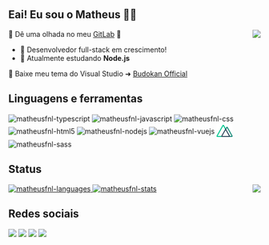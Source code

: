 ## Eai! Eu sou o Matheus 👋😉
<div style="display: inline;">
  <img align="right" height="170px" src="https://static.wikia.nocookie.net/hollowknight/images/4/49/Cut_Last_Stag_Sleeping.gif/revision/latest/scale-to-width-down/521?cb=20200928204750">
</div>

🦊 Dê uma olhada no meu [GitLab](https://gitlab.com/matheusfunil) 🦊
- 🔭 Desenvolvedor full-stack em crescimento!
- 🌱 Atualmente estudando **Node.js**


🔮 Baixe meu tema do Visual Studio ➜  [Budokan Official](https://marketplace.visualstudio.com/items?itemName=matheusfunil.budokan-theme)
## Linguagens e ferramentas

<div style="display: inline_block">
  <img alt="matheusfnl-typescript" align="center" width="32px" height="32px" src="https://static-00.iconduck.com/assets.00/typescript-plain-icon-256x256-ypojgpyj.png" />
  <img alt="matheusfnl-javascript" align="center" width="32px" height="32px" src="https://cdn.jsdelivr.net/gh/devicons/devicon/icons/javascript/javascript-original.svg" />
  <img alt="matheusfnl-css" align="center" width="32px" height="32px" src="https://cdn.jsdelivr.net/gh/devicons/devicon/icons/css3/css3-original.svg" />
  <img alt="matheusfnl-html5" align="center" width="32px" height="32px" src="https://cdn.jsdelivr.net/gh/devicons/devicon/icons/html5/html5-original.svg" />
  <img alt="matheusfnl-nodejs" align="center" width="32px" height="32px" src="https://cdn.iconscout.com/icon/free/png-256/free-node-js-1174925.png?f=webp" />
  <img alt="matheusfnl-vuejs" align="center" width="32px" height="32px" src="https://cdn.jsdelivr.net/gh/devicons/devicon/icons/vuejs/vuejs-original.svg" />
  <img alt="matheusfnl-nuxt" align="center" width="32px" height="32px" src="https://raw.githubusercontent.com/devicons/devicon/1119b9f84c0290e0f0b38982099a2bd027a48bf1/icons/nuxtjs/nuxtjs-original.svg">
  <img alt="matheusfnl-sass" align="center" width="32px" height="32px" src="https://cdn.jsdelivr.net/gh/devicons/devicon/icons/sass/sass-original.svg" />
</div>

## Status

<div style="display: inline;">
  <img align="right" height="170px" src="https://i.pinimg.com/originals/d0/0c/17/d00c17628d6bf86b4f51a2bc1a81a37b.gif">
</div>

<div align="left">
  <a target="_blank" href="https://github.com/matheusfnl">
  <img alt="matheusfnl-languages" height="150em" src="https://github-readme-stats.vercel.app/api/top-langs/?username=matheusfnl&layout=compact&langs_count=7&theme=dracula"/>
  <img alt="matheusfnl-stats" height="150em" src="https://github-readme-stats.vercel.app/api?username=matheusfnl&show_icons=true&theme=dracula&include_all_commits=true&count_private=true"/>
  </a>
</div>


## Redes sociais

<div style="display: inline_block">
  <a href="mailto:mtheu.gbiel.odr@gmail.com"><img src="https://img.shields.io/badge/Gmail-%23334?style=for-the-badge&logo=gmail&logoColor=white" target="_blank" /><a/>
  <a href="https://gitlab.com/matheus.oliveira9"><img src="https://img.shields.io/badge/GitLab-330F63?style=for-the-badge&logo=gitlab&logoColor=white" target="_blank" /><a/>
  <a href="https://www.instagram.com/matheus.funxl/"><img src="https://img.shields.io/badge/Instagram-E4405F?style=for-the-badge&logo=instagram&logoColor=white" target="_blank" /><a/>
  <a href="https://www.linkedin.com/in/matheusgabrielgco/"><img src="https://img.shields.io/badge/LinkedIn-0077B5?style=for-the-badge&logo=linkedin&logoColor=white" target="_blank" /><a/>
</div>
